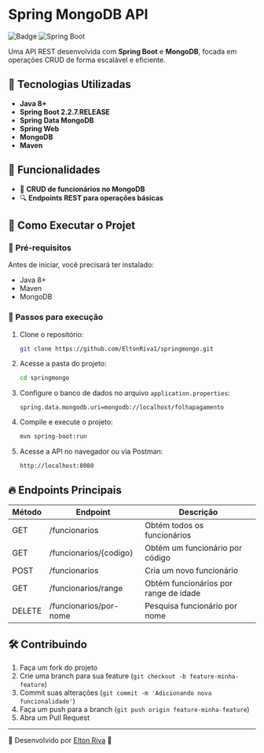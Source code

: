 # Spring MongoDB API

![Badge](https://img.shields.io/badge/Status-%20Concluído-green) ![Spring Boot](https://img.shields.io/badge/Spring%20Boot-2.2.7.RELEASE-brightgreen)

Uma API REST desenvolvida com **Spring Boot** e **MongoDB**, focada em operações CRUD de forma escalável e eficiente.

## 🚀 Tecnologias Utilizadas

- **Java 8+**
- **Spring Boot 2.2.7.RELEASE**
- **Spring Data MongoDB**
- **Spring Web**
- **MongoDB**
- **Maven**

## 📌 Funcionalidades

- 📄 **CRUD de funcionários no MongoDB**
- 🔍 **Endpoints REST para operações básicas**

## 🎯 Como Executar o Projet

### 📌 Pré-requisitos
Antes de iniciar, você precisará ter instalado:
- Java 8+
- Maven
- MongoDB

### 🔧 Passos para execução
1. Clone o repositório:
   ```sh
   git clone https://github.com/EltonRiva1/springmongo.git
   ```
2. Acesse a pasta do projeto:
   ```sh
   cd springmongo
   ```
3. Configure o banco de dados no arquivo `application.properties`:
   ```properties
   spring.data.mongodb.uri=mongodb://localhost/folhapagamento
   ```
4. Compile e execute o projeto:
   ```sh
   mvn spring-boot:run
   ```
5. Acesse a API no navegador ou via Postman:
   ```
   http://localhost:8080
   ```

## 🔥 Endpoints Principais

| Método | Endpoint               | Descrição                             |
|--------|------------------------|---------------------------------------|
| GET    | /funcionarios          | Obtém todos os funcionários           |
| GET    | /funcionarios/{codigo} | Obtém um funcionário por código       |
| POST   | /funcionarios          | Cria um novo funcionário              |
| GET    | /funcionarios/range    | Obtém funcionários por range de idade |
| DELETE | /funcionarios/por-nome | Pesquisa funcionário por nome         |

## 🛠️ Contribuindo
1. Faça um fork do projeto
2. Crie uma branch para sua feature (`git checkout -b feature-minha-feature`)
3. Commit suas alterações (`git commit -m 'Adicionando nova funcionalidade'`)
4. Faça um push para a branch (`git push origin feature-minha-feature`)
5. Abra um Pull Request

---

🔹 Desenvolvido por [Elton Riva](https://github.com/EltonRiva1) 🚀

